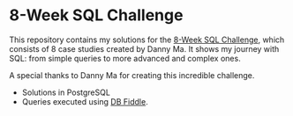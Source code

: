 # 8-Week SQL Challenge
This repository contains my solutions for the [8-Week SQL Challenge](https://8weeksqlchallenge.com/), which consists of 8 case studies created by Danny Ma.
It shows my journey with SQL: from simple queries to more advanced and complex ones.

A special thanks to Danny Ma for creating this incredible challenge.

* Solutions in PostgreSQL
* Queries executed using [DB Fiddle](https://www.db-fiddle.com/f/2rM8RAnq7h5LLDTzZiRWcd/138). 